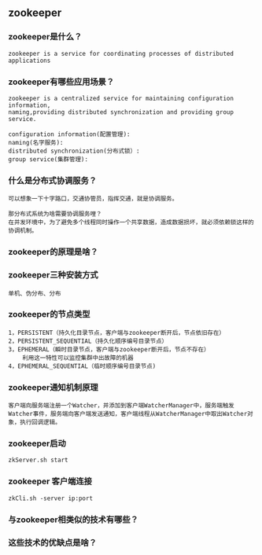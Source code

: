 ## zookeeper
### zookeeper是什么？

	zookeeper is a service for coordinating processes of distributed applications

### zookeeper有哪些应用场景？
	
	zookeeper is a centralized service for maintaining configuration information,
	naming,providing distributed synchronization and providing group service.

	configuration information(配置管理):
	naming(名字服务):
	distributed synchronization(分布式锁）:
	group service(集群管理):

### 什么是分布式协调服务？  

	可以想象一下十字路口，交通协管员，指挥交通，就是协调服务。
	
	那分布式系统为啥需要协调服务哩？
	在并发环境中，为了避免多个线程同时操作一个共享数据，造成数据损坏，就必须依赖锁这样的协调机制。

### zookeeper的原理是啥？

### zookeeper三种安装方式
	
	单机、伪分布、分布

### zookeeper的节点类型

	1，PERSISTENT（持久化目录节点，客户端与zookeeper断开后，节点依旧存在）
	2，PERSISTENT_SEQUENTIAL（持久化顺序编号目录节点）
	3，EPHEMERAL（瞬时目录节点，客户端与zookeeper断开后，节点不存在）
		利用这一特性可以监控集群中出故障的机器
	4，EPHEMERAL_SEQUENTIAL（临时顺序编号目录节点)


### zookeeper通知机制原理

	客户端向服务端注册一个Watcher，并添加到客户端WatcherManager中，服务端触发Watcher事件，服务端向客户端发送通知，客户端线程从WatcherManager中取出Watcher对象，执行回调逻辑。


### zookeeper启动
	
	zkServer.sh start

### zookeeper 客户端连接
	
	zkCli.sh -server ip:port


### 与zookeeper相类似的技术有哪些？


### 这些技术的优缺点是啥？